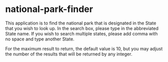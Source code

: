 # national-park-finder

This application is to find the national park that is designated in the State that you wish to look up.
In the search box, please type in the abbreviated State name.
If you wish to search multiple states, please add comma with no space and type another State.

For the maximum result to return, the default value is 10, but you may adjust the number of the results that will be returned by any integer.
